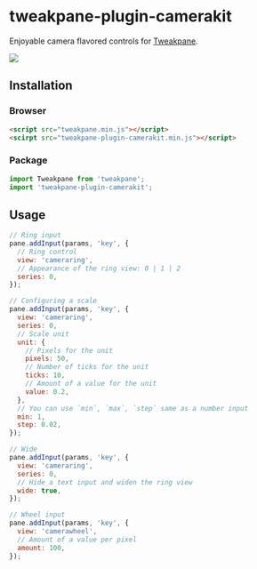 # tweakpane-plugin-camerakit
Enjoyable camera flavored controls for [Tweakpane].

![](https://user-images.githubusercontent.com/602961/111609726-edcd0e80-881d-11eb-9ebc-6d0102fb5bc5.jpg)


## Installation


### Browser
```html
<script src="tweakpane.min.js"></script>
<scirpt src="tweakpane-plugin-camerakit.min.js"></script>
```


### Package
```js
import Tweakpane from 'tweakpane';
import 'tweakpane-plugin-camerakit';
```



## Usage
```js
// Ring input
pane.addInput(params, 'key', {
  // Ring control
  view: 'cameraring',
  // Appearance of the ring view: 0 | 1 | 2
  series: 0,
});
```

```js
// Configuring a scale
pane.addInput(params, 'key', {
  view: 'cameraring',
  series: 0,
  // Scale unit
  unit: {
    // Pixels for the unit
    pixels: 50,
    // Number of ticks for the unit
    ticks: 10,
    // Amount of a value for the unit
    value: 0.2,
  },
  // You can use `min`, `max`, `step` same as a number input
  min: 1,
  step: 0.02,
});
```

```js
// Wide
pane.addInput(params, 'key', {
  view: 'cameraring',
  series: 0,
  // Hide a text input and widen the ring view
  wide: true,
});
```

```js
// Wheel input
pane.addInput(params, 'key', {
  view: 'camerawheel',
  // Amount of a value per pixel
  amount: 100,
});
```


[tweakpane]: https://github.com/cocopon/tweakpane/
